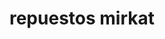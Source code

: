 ---
title: "repuestos mirkat"
url: /puerto-la-cruz/repuestos-mirkat/
shop: piezas de automóviles
---